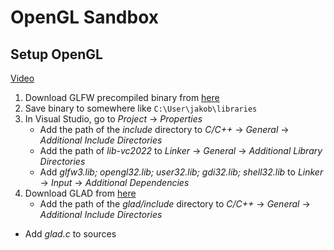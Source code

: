 ﻿# OpenGL Sandbox

## Setup OpenGL

[Video](https://www.youtube.com/watch?v=HzFatL3WT6g&ab_channel=BoostMyTool)

1.	Download GLFW precompiled binary from [here](https://www.glfw.org/download.html)
2.	Save binary to somewhere like `C:\User\jakob\libraries`
3.	In Visual Studio, go to *Project* -> *Properties* 
	-	Add the path of the *include* directory to *C/C++* -> *General* -> *Additional Include Directories*
	-	Add the path of *lib-vc2022* to *Linker* -> *General* -> *Additional Library Directories*
	-	Add *glfw3.lib; opengl32.lib; user32.lib; gdi32.lib; shell32.lib* to *Linker* -> *Input* -> *Additional Dependencies*
3. Download GLAD from [here](https://glad.dav1d.de/)
	-	Add the path of the *glad/include* directory to *C/C++* -> *General* -> *Additional Include Directories*
  - Add *glad.c* to sources










